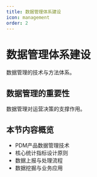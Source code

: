 ```yaml
---
title: 数据管理体系建设
icon: management
order: 2
---
```


# 数据管理体系建设

数据管理的技术与方法体系。

## 数据管理的重要性

数据管理对运营决策的支撑作用。

## 本节内容概览

- PDM产品数据管理技术
- 核心统计指标设计原则
- 数据上报与处理流程
- 数据挖掘与业务应用

